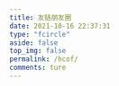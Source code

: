 ```yaml
---
title: 友链朋友圈
date: 2021-10-16 22:37:31
type: "fcircle"
aside: false
top_img: false
permalink: /hcof/
comments: ture
---
```


<script>
  window.circle_config = {
    api: 'https://fc.liynw.top'
  }
</script>

<script defer="defer" type="module" src="https://cdn.jsdelivr.net/gh/612901/661111@main/js/fcircle-module.js"></script>
<link href="https://cdn.jsdelivr.net/gh/612901/661111@main/js/fcircle.css" rel="stylesheet" / crossorigin>
<script defer="defer" src="https://cdn.jsdelivr.net/gh/612901/661111@main/js/fcircle.js" nomodule></script>
<div id="app"></div>
